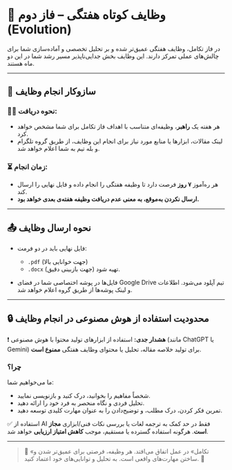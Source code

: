 # 📌 وظایف کوتاه هفتگی – فاز دوم (Evolution)

در فاز تکامل، وظایف هفتگی عمیق‌تر شده و بر تحلیل تخصصی و آماده‌سازی شما برای چالش‌های عملی تمرکز دارند. این وظایف بخش جدایی‌ناپذیر مسیر رشد شما در این دو ماه هستند.

---

## 📅 سازوکار انجام وظایف

### 🧑‍🏫 نحوه دریافت:
- هر هفته یک **راهبر**، وظیفه‌ای متناسب با اهداف فاز تکامل برای شما مشخص خواهد کرد.
- لینک مقالات، ابزارها یا منابع مورد نیاز برای انجام این وظایف، از طریق گروه تلگرام و بله تیم به شما اعلام خواهد شد.

### ⏳ زمان انجام:
- هر ره‌آموز **۷ روز** فرصت دارد تا وظیفه هفتگی را انجام داده و فایل نهایی را ارسال کند.
- **ارسال نکردن به‌موقع، به معنی عدم دریافت وظیفه هفته‌ی بعدی خواهد بود.**

---

## 📤 نحوه ارسال وظایف

- فایل نهایی باید در دو فرمت:
  - `.pdf` (جهت خوانایی بالا)
  - `.docx` (جهت بازبینی دقیق)
  تهیه شود.
  
- فایل‌ها در پوشه اختصاصی شما در فضای Google Drive تیم آپلود می‌شود. اطلاعات و لینک پوشه‌ها از طریق گروه اعلام خواهد شد.

---

## 🔒 محدودیت استفاده از هوش مصنوعی در انجام وظایف

❗ **هشدار جدی:** استفاده از ابزارهای تولید محتوا با هوش مصنوعی (مانند ChatGPT یا Gemini) برای تولید خلاصه مقاله، تحلیل یا محتوای وظایف هفتگی **ممنوع است**.

### چرا؟
ما می‌خواهیم شما:
- شخصاً مفاهیم را بخوانید، درک کنید و بازنویسی نمایید.
- تحلیل فردی و نگاه منحصر به فرد خود را ارائه دهید.
- تمرین فکر کردن، درک مطلب، و توضیح‌دادن را به عنوان مهارت کلیدی توسعه دهید.

✅ استفاده از AI فقط در حد کمک به ترجمه لغات یا بررسی نکات فنی/ابزاری **مجاز است**. هرگونه استفاده گسترده یا مستقیم، موجب **کاهش امتیاز ارزیابی** خواهد شد.


---

> 📍 «تکامل» در عمل اتفاق می‌افتد. هر وظیفه، فرصتی برای عمیق‌تر شدن و ساختن مهارت‌های واقعی است. به تحلیل و توانایی‌های خود اعتماد کنید. 🚀

